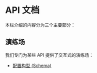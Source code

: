 # API 文档

本栏介绍的内容分为三个主要部分：

<vp-overview/>

## 演练场

我们专门为某些 API 提供了交互式的演练场：

- [配置构型 (Schema)](../schema/index.md)
